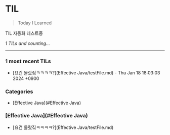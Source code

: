 # TIL
> Today I Learned

TIL 자동화 테스트중


_1 TILs and counting..._

---

### 1 most recent TILs

- [요건 몰랐짘ㅋㅋㅋㅋ?](Effective Java/testFile.md) - Thu Jan 18 18:03:03 2024 +0900

### Categories

- [Effective Java](#Effective Java)

### [Effective Java](#Effective Java)
- [요건 몰랐짘ㅋㅋㅋㅋ?](Effective Java/testFile.md)

[1]: https://simonwillison.net/2020/Apr/20/self-rewriting-readme/
[2]: https://github.com/jbranchaud/til

